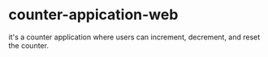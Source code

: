 # counter-appication-web
it's a counter application where users can increment, decrement, and reset the counter.
